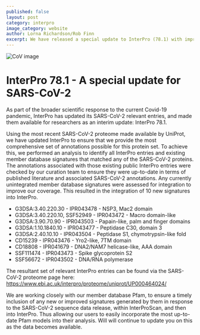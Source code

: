 ```yaml
---
published: false
layout: post
category: interpro
image_category: website
author: Lorna Richardson/Rob Finn
excerpt: We have released a special update to InterPro (78.1) with improved coverage of the SARS-CoV-2 protein sequences.
---
```



![CoV image]({{site.baseurl}}/assets/media/images/posts/CoV_image.png)

# InterPro 78.1 - A special update for SARS-CoV-2

As part of the broader scientific response to the current Covid-19 pandemic, InterPro has updated its SARS-CoV-2 relevant entries, and made them available for researchers as an interim update: InterPro 78.1.

Using the most recent SARS-CoV-2 proteome made available by UniProt, we have updated InterPro to ensure that we provide the most comprehensive set of annotations possible for this protein set. To achieve this, we performed an analysis to identify all InterPro entries and existing member database signatures that matched any of the SARS-CoV-2 proteins. The annotations associated with those existing public InterPro entries were checked by our curation team to ensure they were up-to-date in terms of published literature and associated SARS-CoV-2 annotations. Any currently unintegrated member database signatures were assessed for integration to improve our coverage. This resulted in the integration of 10 new signatures into InterPro.

* G3DSA:3.40.220.30 - IPR043478 - NSP3, Mac2 domain
* G3DSA:3.40.220.10, SSF52949 - IPR043472 - Macro domain-like
* G3DSA:3.90.70.90 - IPR043503 - Papain-like, palm and finger domains
* G3DSA:1.10.1840.10 - IPR043477 - Peptidase C30, domain 3
* G3DSA:2.40.10.10 - IPR043504 - Peptidase S1, chymotrypsin-like fold
* CD15239 - IPR043476 - Yro2-like, 7TM domain
* CD18808 - IPR041679 - DNA2/NAM7 helicase-like, AAA domain
* SSF111474 - IPR043473 - Spike glycoprotein S2
* SSF56672 - IPR043502 - DNA/RNA polymerase

The resultant set of relevant InterPro entries can be found via the SARS-CoV-2 proteome page here: https://www.ebi.ac.uk/interpro/proteome/uniprot/UP000464024/

We are working closely with our member database Pfam, to ensure a timely inclusion of any new or improved signatures generated by them in response to the SARS-CoV-2 sequence data release, within InterProScan, and then into InterPro. Thus allowing our users to easily incorporate the most up-to-date Pfam models into their analysis. Will will continue to update you on this as the data becomes available.


